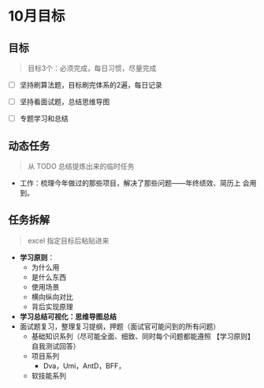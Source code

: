 # 10月目标

## 目标

> 目标3个：必须完成，每日习惯，尽量完成

- [ ] 坚持刷算法题，目标刷完体系的2遍，每日记录
- [ ] 坚持看面试题，总结思维导图
- [ ] 专题学习和总结



## 动态任务

> 从 TODO 总结提炼出来的临时任务

- 工作：梳理今年做过的那些项目，解决了那些问题——年终绩效、简历上 会用到。

## 任务拆解

> excel 指定目标后粘贴进来

- **学习原则**：
  - 为什么用
  - 是什么东西
  - 使用场景
  - 横向纵向对比
  - 背后实现原理
- **学习总结可视化：思维导图总结**
- 面试题复习，整理复习提纲，押题（面试官可能问到的所有问题）
  - 基础知识系列（尽可能全面、细致、同时每个问题都能遵照 【学习原则】自我测试回答）
  - 项目系列
    - Dva，Umi，AntD，BFF，
  - 软技能系列
